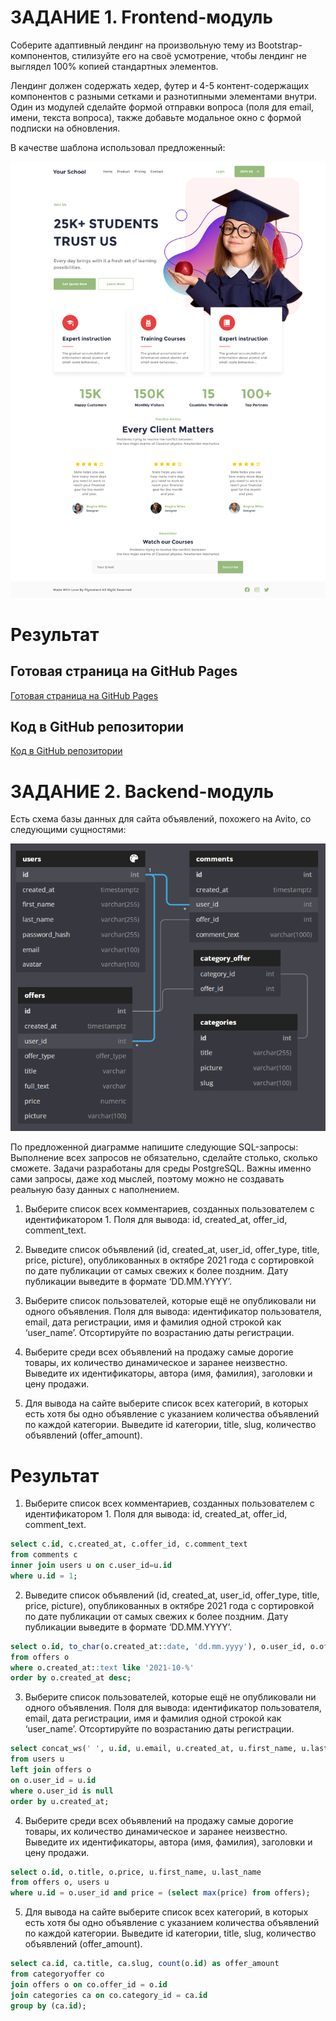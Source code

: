 # ЗАДАНИЕ 1. Frontend-модуль

Соберите адаптивный лендинг на произвольную тему из Bootstrap-компонентов, стилизуйте его на своё усмотрение, чтобы лендинг не выглядел 100% копией стандартных элементов.

Лендинг должен содержать хедер, футер и 4-5 контент-содержащих компонентов с разными сетками и разнотипными элементами внутри. Один из модулей сделайте формой отправки вопроса (поля для email, имени, текста вопроса), также добавьте модальное окно с формой подписки на обновления.

В качестве шаблона использовал предложенный:

![Шаблон](school-recover.jpg)

# Результат

## Готовая страница на GitHub Pages

[Готовая страница на GitHub Pages](https://phpnick.github.io/business-help-test/bootsrap-landing/)

## Код в GitHub репозитории

[Код в GitHub репозитории](https://github.com/PhpNick/business-help-test/tree/main/bootsrap-landing)

# ЗАДАНИЕ 2. Backend-модуль

Есть схема базы данных для сайта объявлений, похожего на Avito, со следующими сущностями:

![Схема](sql-task.png)

По предложенной диаграмме напишите следующие SQL-запросы:
Выполнение всех запросов не обязательно, сделайте столько, сколько сможете.
Задачи разработаны для среды PostgreSQL.
Важны именно сами запросы, даже ход мыслей, поэтому можно не создавать реальную базу данных с наполнением.

1. Выберите список всех комментариев, созданных пользователем с идентификатором 1. Поля для вывода: id, created_at, offer_id, comment_text.

2. Выведите список объявлений (id, created_at, user_id, offer_type, title, price, picture), опубликованных в октябре 2021 года с сортировкой по дате публикации от самых свежих к более поздним. Дату публикации выведите в формате ‘DD.MM.YYYY’.

3. Выберите список пользователей, которые ещё не опубликовали ни одного объявления. Поля для вывода: идентификатор пользователя, email, дата регистрации, имя и фамилия одной строкой как ‘user_name’. Отсортируйте по возрастанию даты регистрации.

4. Выберите среди всех объявлений на продажу самые дорогие товары, их количество динамическое и заранее неизвестно.
Выведите их идентификаторы, автора (имя, фамилия), заголовки и цену продажи. 

5. Для вывода на сайте выберите список всех категорий, в которых есть хотя бы одно объявление с указанием количества объявлений по каждой категории. Выведите id категории, title, slug, количество объявлений (offer_amount).

# Результат

1. Выберите список всех комментариев, созданных пользователем с идентификатором 1. Поля для вывода: id, created_at, offer_id, comment_text.

```sql
select c.id, c.created_at, c.offer_id, c.comment_text
from comments c
inner join users u on c.user_id=u.id
where u.id = 1;
```

2. Выведите список объявлений (id, created_at, user_id, offer_type, title, price, picture), опубликованных в октябре 2021 года с сортировкой по дате публикации от самых свежих к более поздним. Дату публикации выведите в формате ‘DD.MM.YYYY’.

```sql
select o.id, to_char(o.created_at::date, 'dd.mm.yyyy'), o.user_id, o.offer_type, o.title, o.price, o.picture
from offers o
where o.created_at::text like '2021-10-%'
order by o.created_at desc;
```

3. Выберите список пользователей, которые ещё не опубликовали ни одного объявления. Поля для вывода: идентификатор пользователя, email, дата регистрации, имя и фамилия одной строкой как ‘user_name’. Отсортируйте по возрастанию даты регистрации.

```sql
select concat_ws(' ', u.id, u.email, u.created_at, u.first_name, u.last_name) as user_name
from users u
left join offers o
on o.user_id = u.id
where o.user_id is null
order by u.created_at;
```

4. Выберите среди всех объявлений на продажу самые дорогие товары, их количество динамическое и заранее неизвестно.
Выведите их идентификаторы, автора (имя, фамилия), заголовки и цену продажи. 

```sql
select o.id, o.title, o.price, u.first_name, u.last_name
from offers o, users u
where u.id = o.user_id and price = (select max(price) from offers);
```

5. Для вывода на сайте выберите список всех категорий, в которых есть хотя бы одно объявление с указанием количества объявлений по каждой категории. Выведите id категории, title, slug, количество объявлений (offer_amount).

```sql
select ca.id, ca.title, ca.slug, count(o.id) as offer_amount
from categoryoffer co 
join offers o on co.offer_id = o.id 
join categories ca on co.category_id = ca.id 
group by (ca.id);
```